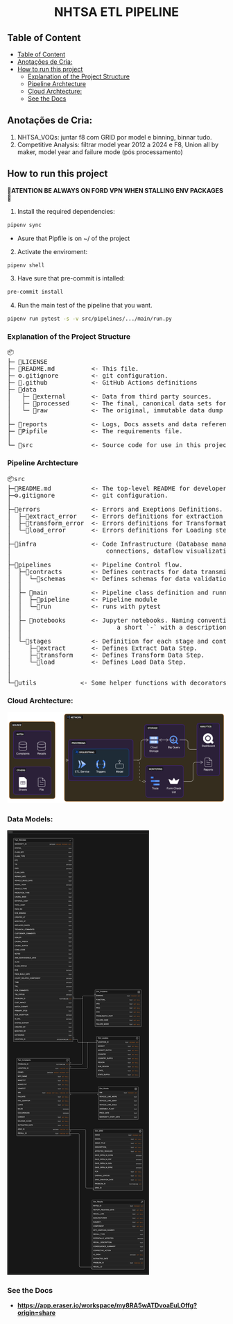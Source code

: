  <h1> <center> NHTSA ETL PIPELINE </center> </h1>

## Table of Content

- [Table of Content](#table-of-content)
- [Anotações de Cria:](#anotações-de-cria)
- [How to run this project](#how-to-run-this-project)
  - [Explanation of the Project Structure](#explanation-of-the-project-structure)
  - [Pipeline Archtecture](#pipeline-archtecture)
  - [Cloud Archtecture:](#cloud-archtecture)
  - [See the Docs](#see-the-docs)

## Anotações de Cria:
1. NHTSA_VOQs: juntar f8 com GRID por model e binning, binnar tudo.
2. Competitive Analysis: filtrar model year 2012 a 2024 e F8, Union all by maker, model year and failure mode (pós processamento) 

## How to run this project

**🚨ATENTION BE ALWAYS ON FORD VPN WHEN STALLING ENV PACKAGES🚨**

1. Install the required dependencies:

```bash
pipenv sync
```
* Asure that Pipfile is on ~/ of the project

2. Activate the enviroment:
```bash
pipenv shell
```

3. Have sure that pre-commit is intalled:

```bash
pre-commit install
```

4. Run the main test of the pipeline that you want.
```bash
pipenv run pytest -s -v src/pipelines/.../main/run.py
```

### Explanation of the Project Structure

<pre>
📦
├─ 📜LICENSE
├─ 📜README.md          <- This file.
├─ ⚙️.gitignore         <- git configuration.
├─ 📂.github            <- GitHub Actions definitions
├─ 📂data
│   ├─ 📂external       <- Data from third party sources.
│   ├─ 📂processed      <- The final, canonical data sets for modeling.
│   └─ 📂raw            <- The original, immutable data dump and system logs.
│
├─ 📂reports            <- Logs, Docs assets and data references.
├─ 📜Pipfile            <- The requirements file.
│
└─ 📂src                <- Source code for use in this project.
</pre>

### Pipeline Archtecture

<pre>
📦src
├─📜README.md           <- The top-level README for developers using this project.
├─⚙️.gitignore          <- git configuration.
│
├─📂errors              <- Errors and Exeptions Definitions.
│  ├─🐍extract_error    <- Errors definitions for extraction step
│  ├─🐍transform_error  <- Errors definitions for Transformation step
│  └─🐍load_error       <- Errors definitions for Loading step
│  
├─📂infra               <- Code Infrastructure (Database management, 3º parties
│                          connections, dataflow visualization, etc).
│
├─📂pipelines           <- Pipeline Control flow.
│  ├─📂contracts        <- Defines contracts for data transmition.
│  │  └─📂schemas       <- Defines schemas for data validation.
│  │
│  ├─ 📂main            <- Pipeline class definition and runner script.
│  │  ├─🐍pipeline      <- Pipeline module
│  │  └─🐍run           <- runs with pytest
│  │
│  ├─ 📂notebooks       <- Jupyter notebooks. Naming convention is a number (for ordering), and
│  │                          a short `-` with a description, ex: `1.0-nhtsa_data_colector.ipynb`.
│  │
│  └─📂stages           <- Definition for each stage and contracts for data transmition.
│     ├─🐍extract       <- Defines Extract Data Step.
│     ├─🐍transform     <- Defines Transform Data Step.
│     └─🐍load          <- Defines Load Data Step.
│   
│    
└─📂utils            <- Some helper functions with decorators and loggers.
</pre>

### Cloud Archtecture:
![GCP](./reports/assets/diagram-export-1-5-2024-12_29_33-PM.svg)

### Data Models:
![Database](./reports/assets/diagram-export-3-19-2024-1_54_20-PM.svg)

### See the Docs

- **<https://app.eraser.io/workspace/my8RA5wATDvoaEuLOffg?origin=share>**
